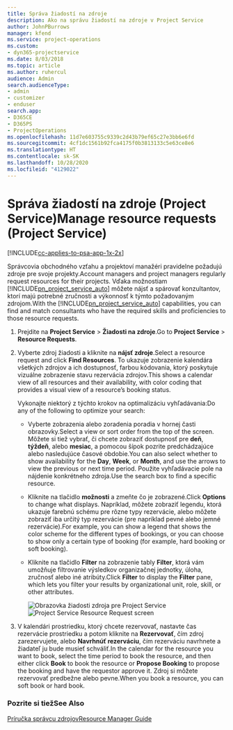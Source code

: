 ```yaml
---
title: Správa žiadostí na zdroje
description: Ako na správu žiadostí na zdroje v Project Service
author: JohnPBurrows
manager: kfend
ms.service: project-operations
ms.custom:
- dyn365-projectservice
ms.date: 8/03/2018
ms.topic: article
ms.author: ruhercul
audience: Admin
search.audienceType:
- admin
- customizer
- enduser
search.app:
- D365CE
- D365PS
- ProjectOperations
ms.openlocfilehash: 11d7e603755c9339c2d43b79ef65c27e3bb6e6fd
ms.sourcegitcommit: 4cf1dc1561b92fca4175f0b3813133c5e63ce8e6
ms.translationtype: HT
ms.contentlocale: sk-SK
ms.lasthandoff: 10/28/2020
ms.locfileid: "4129022"
---
```

# <a name="manage-resource-requests-project-service"></a><span data-ttu-id="97a75-103">Správa žiadostí na zdroje (Project Service)</span><span class="sxs-lookup"><span data-stu-id="97a75-103">Manage resource requests (Project Service)</span></span>

[!INCLUDE[cc-applies-to-psa-app-1x-2x](../includes/cc-applies-to-psa-app-1x-2x.md)]

<span data-ttu-id="97a75-104">Správcovia obchodného vzťahu a projektoví manažéri pravidelne požadujú zdroje pre svoje projekty.</span><span class="sxs-lookup"><span data-stu-id="97a75-104">Account managers and project managers regularly request resources for their projects.</span></span> <span data-ttu-id="97a75-105">Vďaka možnostiam [!INCLUDE[pn_project_service_auto](../includes/pn-project-service-auto.md)] môžete nájsť a spárovať konzultantov, ktorí majú potrebné zručnosti a výkonnosť k týmto požadovaným zdrojom.</span><span class="sxs-lookup"><span data-stu-id="97a75-105">With the [!INCLUDE[pn_project_service_auto](../includes/pn-project-service-auto.md)] capabilities, you can find and match consultants who have the required skills and proficiencies to those resource requests.</span></span>  
  
1. <span data-ttu-id="97a75-106">Prejdite na **Project Service** > **Žiadosti na zdroje**.</span><span class="sxs-lookup"><span data-stu-id="97a75-106">Go to **Project Service** > **Resource Requests**.</span></span>  
  
2. <span data-ttu-id="97a75-107">Vyberte zdroj žiadosti a kliknite na **nájsť zdroje**.</span><span class="sxs-lookup"><span data-stu-id="97a75-107">Select a resource request and click **Find Resources**.</span></span> <span data-ttu-id="97a75-108">To ukazuje zobrazenie kalendára všetkých zdrojov a ich dostupnosť, farbou kódovania, ktorý poskytuje vizuálne zobrazenie stavu rezervácia zdrojov.</span><span class="sxs-lookup"><span data-stu-id="97a75-108">This shows a calendar view of all resources and their availability, with color coding that provides a visual view of a resource’s booking status.</span></span>  
  
    <span data-ttu-id="97a75-109">Vykonajte niektorý z týchto krokov na optimalizáciu vyhľadávania:</span><span class="sxs-lookup"><span data-stu-id="97a75-109">Do any of the following to optimize your search:</span></span>  
  
   -   <span data-ttu-id="97a75-110">Vyberte zobrazenia alebo zoradenia poradia v hornej časti obrazovky.</span><span class="sxs-lookup"><span data-stu-id="97a75-110">Select a view or sort order from the top of the screen.</span></span> <span data-ttu-id="97a75-111">Môžete si tiež vybrať, či chcete zobraziť dostupnosť pre **deň**, **týždeň**, alebo **mesiac**, a pomocou šípok pozrite predchádzajúce alebo nasledujúce časové obdobie.</span><span class="sxs-lookup"><span data-stu-id="97a75-111">You can also select whether to show availability for the **Day**, **Week**, or **Month**, and use the arrows to view the previous or next time period.</span></span> <span data-ttu-id="97a75-112">Použite vyhľadávacie pole na nájdenie konkrétneho zdroja.</span><span class="sxs-lookup"><span data-stu-id="97a75-112">Use the search box to find a specific resource.</span></span>  
  
   -   <span data-ttu-id="97a75-113">Kliknite na tlačidlo **možnosti** a zmeňte čo je zobrazené.</span><span class="sxs-lookup"><span data-stu-id="97a75-113">Click **Options** to change what displays.</span></span> <span data-ttu-id="97a75-114">Napríklad, môžete zobraziť legendu, ktorá ukazuje farebnú schému pre rôzne typy rezervácie, alebo môžete zobraziť iba určitý typ rezervácie (pre napríklad pevné alebo jemné rezervácie).</span><span class="sxs-lookup"><span data-stu-id="97a75-114">For example, you can show a legend that shows the color scheme for the different types of bookings, or you can choose to show only a certain type of booking (for example, hard booking or soft booking).</span></span>  
  
   -   <span data-ttu-id="97a75-115">Kliknite na tlačidlo **Filter** na zobrazenie tably **Filter**, ktorá vám umožňuje filtrovanie výsledkov organizačnej jednotky, úloha, zručnosť alebo iné atribúty.</span><span class="sxs-lookup"><span data-stu-id="97a75-115">Click **Filter** to display the **Filter** pane, which lets you filter your results by organizational unit, role, skill, or other attributes.</span></span>  
  
       <span data-ttu-id="97a75-116">![Obrazovka žiadosti zdroja pre Project Service](../psa/media/project-service-resource-request-screen.png "Obrazovka žiadosti zdroja pre Project Service")</span><span class="sxs-lookup"><span data-stu-id="97a75-116">![Project Service Resource Request screen](../psa/media/project-service-resource-request-screen.png "Project Service Resource Request screen")</span></span>  
  
3. <span data-ttu-id="97a75-117">V kalendári prostriedku, ktorý chcete rezervovať, nastavte čas rezervácie prostriedku a potom kliknite na **Rezervovať**, čím zdroj zarezervujete, alebo **Navrhnúť rezerváciu**, čím rezerváciu navrhnete a žiadateľ ju bude musieť schváliť.</span><span class="sxs-lookup"><span data-stu-id="97a75-117">In the calendar for the resource you want to book, select the time period to book the resource, and then either click **Book** to book the resource or **Propose Booking** to propose the booking and have the requestor approve it.</span></span> <span data-ttu-id="97a75-118">Zdroj si môžete rezervovať predbežne alebo pevne.</span><span class="sxs-lookup"><span data-stu-id="97a75-118">When you book a resource, you can soft book or hard book.</span></span>  
  
### <a name="see-also"></a><span data-ttu-id="97a75-119">Pozrite si tiež</span><span class="sxs-lookup"><span data-stu-id="97a75-119">See Also</span></span>  
 [<span data-ttu-id="97a75-120">Príručka správcu zdrojov</span><span class="sxs-lookup"><span data-stu-id="97a75-120">Resource Manager Guide</span></span>](../psa/resource-manager-guide.md)
